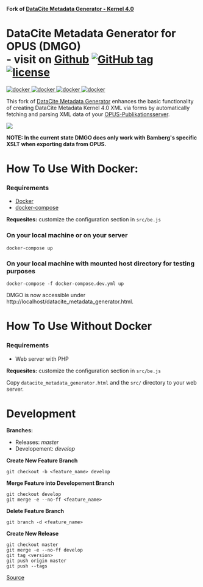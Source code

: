 **Fork of [DataCite Metadata Generator - Kernel 4.0](https://github.com/mpaluch/datacite-metadata-generator)**

# DataCite Metadata Generator for OPUS (DMGO) <br/> - visit on [Github](https://github.com/uniba-ub/datacite-metadata-generator-for-opus) [![GitHub tag](https://img.shields.io/github/tag/datacite-metadata-generator-for-opus/datacite-metadata-generator-for-opus.svg)](https://github.com/uniba-ub/datacite-metadata-generator-for-opus) [![license](https://img.shields.io/github/license/mashape/apistatus.svg)](https://github.com/uniba-ub/datacite-metadata-generator-for-opus)

[![docker](https://img.shields.io/docker/stars/unibaub/datacite-metadata-generator-for-opus.svg)
![docker](https://img.shields.io/docker/pulls/unibaub/datacite-metadata-generator-for-opus.svg)
![docker](https://img.shields.io/docker/automated/unibaub/datacite-metadata-generator-for-opus.svg)
![docker](https://img.shields.io/docker/build/unibaub/datacite-metadata-generator-for-opus.svg)](https://hub.docker.com/r/unibaub/datacite-metadata-generator-for-opus)

This fork of [DataCite Metadata Generator](https://github.com/mpaluch/datacite-metadata-generator) enhances the basic functionality of creating DataCite Metadata Kernel 4.0 XML via forms by automatically fetching and parsing XML data of your [OPUS-Publikationsserver](http://www.kobv.de/entwicklung/software/opus-4/).

![](https://raw.githubusercontent.com/uniba-ub/datacite-metadata-generator-for-opus/master/screenshot.png)

**NOTE: In the current state DMGO does only work with Bamberg's specific XSLT when exporting data from OPUS.**


# How To Use With Docker:

### Requirements
- [Docker](https://docs.docker.com/engine/installation/)
- [docker-compose](https://docs.docker.com/compose/install/)

**Requesites:** customize the configuration section in `src/be.js`

### On your local machine or on your server
```
docker-compose up
```

### On your local machine with mounted host directory for testing purposes
```
docker-compose -f docker-compose.dev.yml up
```
DMGO is now accessible under http://localhost/datacite_metadata_generator.html.


# How To Use Without Docker

### Requirements
- Web server with PHP

**Requesites:** customize the configuration section in `src/be.js`

Copy `datacite_metadata_generator.html` and the `src/` directory to your web server.

# Development

**Branches:**
- Releases: *master*
- Developement: *develop*


**Create New Feature Branch**
```
git checkout -b <feature_name> develop
```

**Merge Feature into Developement Branch**
```
git checkout develop
git merge -e --no-ff <feature_name>
```

**Delete Feature Branch**
```
git branch -d <feature_name>
```

**Create New Release**
```
git checkout master
git merge -e --no-ff develop
git tag <version>
git push origin master
git push --tags
```

[Source](http://nvie.com/posts/a-successful-git-branching-model/)
